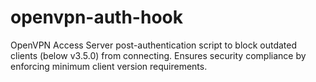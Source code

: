 # openvpn-auth-hook
OpenVPN Access Server post-authentication script to block outdated clients (below v3.5.0) from connecting. Ensures security compliance by enforcing minimum client version requirements.
